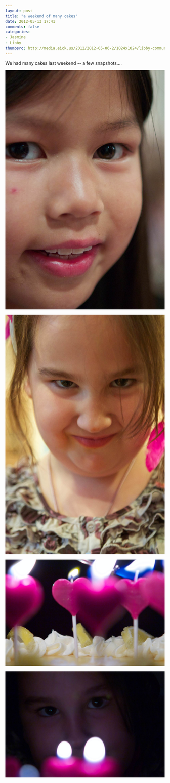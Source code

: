 ```yaml
---
layout: post
title: "a weekend of many cakes"
date: 2012-05-13 17:41
comments: false
categories: 
- Jasmine
- Libby
thumbsrc: http://media.eick.us/2012/2012-05-06-2/1024x1024/libby-communion-3.jpg
---
```

We had many cakes last weekend -- a few snapshots....



![We had many cakes last weekend](/assets/images/2012/2012-05-06-2/libby-communion-1.jpg)




![Look here mister](/assets/images/2012/2012-05-06-2/libby-communion-2.jpg)




![one of the many cakes](/assets/images/2012/2012-05-06-2/libby-communion-3.jpg)




![](/assets/images/2012/2012-05-06-2/libby-communion-4.jpg)

